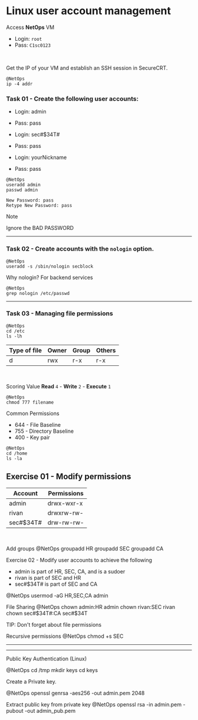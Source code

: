 
<!-- Your monitor number = #$34T# -->

# Linux user account management

Access __NetOps__ VM
 - Login: `root`
 - Pass: `C1sc0123`

<br>

Get the IP of your VM and establish an SSH session in SecureCRT.

```
@NetOps
ip -4 addr
```

### Task 01 - Create the following user accounts:
 - Login: admin
 - Pass: pass
  
 - Login: sec#$34T#
 - Pass: pass 

 - Login: yourNickname
 - Pass: pass

```
@NetOps
useradd admin
passwd admin

New Password: pass
Retype New Password: pass
```
>[!Note]
>Ignore the BAD PASSWORD

---

### Task 02 - Create accounts with the `nologin` option.
```
@NetOps
useradd -s /sbin/nologin secblock
```

Why nologin? For backend services
```
@NetOps
grep nologin /etc/passwd
```

---

### Task 03 - Managing file permissions

```
@NetOps
cd /etc
ls -lh
```

| Type of file| Owner | Group | Others |
| ---         | ---   | ---   | ---    |
|     d       |  rwx  | r-x   | r-x    |

<br>

Scoring Value
__Read__ `4` - __Write__ `2` - __Execute__ `1`

```
@NetOps
chmod 777 filename
```

Common Permissions
 - 644 - File Baseline
 - 755 - Directory Baseline
 - 400 - Key pair

```
@NetOps
cd /home
ls -la
```

## Exercise 01 - Modify permissions 

| Account   | Permissions |
| ---       | ---         |
| admin     | drwx-wxr-x  |
| rivan     | drwxrw-rw-  |
| sec#$34T# | drw-rw-rw-  |

<br>






Add groups
@NetOps
groupadd HR
groupadd SEC
groupadd CA


Exercise 02 - Modify user accounts to achieve the following
  - admin is part of HR, SEC, CA, and is a sudoer
  - rivan is part of SEC and HR
  - sec#$34T# is part of SEC and CA


@NetOps
usermod -aG HR,SEC,CA admin


File Sharing
@NetOps
chown admin:HR admin
chown rivan:SEC rivan
chown sec#$34T#:CA sec#$34T


TIP: Don't forget about file permissions


Recursive permissions
@NetOps
chmod +s SEC



__________
**********
Public Key Authentication (Linux)

@NetOps
cd /tmp
mkdir keys
cd keys

Create a Private key.

@NetOps
openssl genrsa -aes256 -out admin.pem 2048

Extract public key from private key
@NetOps
openssl rsa -in admin.pem -pubout -out admin_pub.pem
